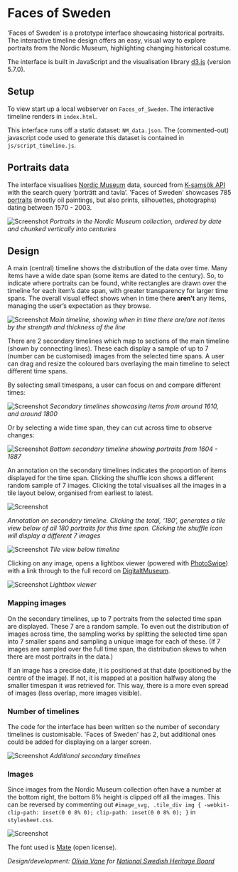 # Faces of Sweden

‘Faces of Sweden’ is a prototype interface showcasing historical portraits. The interactive timeline design offers an easy, visual way to explore portraits from the Nordic Museum, highlighting changing historical costume. 

The interface is built in JavaScript and the visualisation library [d3.js](https://d3js.org/) (version 5.7.0).

## Setup

To view start up a local webserver on `Faces_of_Sweden`. The interactive timeline renders in `index.html`. 

This interface runs off a static dataset: `NM_data.json`. The (commented-out) javascript code used to generate this dataset is contained  in `js/script_timeline.js`. 

## Portraits data 

The interface visualises [Nordic Museum](https://www.nordiskamuseet.se/en) data, sourced from [K-samsök API](http://www.ksamsok.se/in-english/api/) with the search query ‘porträtt and tavla’. 'Faces of Sweden' showcases 785 [portraits](https://digitaltmuseum.se/search/?q=portr%C3%A4tt+tavla&aq=owner%3F%3A%22S-NM%22) (mostly oil paintings, but also prints, silhouettes, photographs) dating between 1570 - 2003.

![Screenshot](README_images/image15.png)
*Portraits in the Nordic Museum collection, ordered by date and chunked vertically into centuries*

## Design

A main (central) timeline shows the distribution of the data over time. Many items have a wide date span (some items are dated to the century). So, to indicate where portraits can be found, white rectangles are drawn over the timeline for each item’s date span, with greater transparency for larger time spans. The overall visual effect shows when in time there **aren’t** any items, managing the user’s expectation as they browse.

![Screenshot](README_images/image9.png)
*Main timeline, showing when in time there are/are not items by the strength and thickness of the line*

There are 2 secondary timelines which map to sections of the main timeline (shown by connecting lines). These each display a sample of up to 7 (number can be customised) images from the selected time spans. A user can drag and resize the coloured bars overlaying the main timeline to select different time spans. 

By selecting small timespans, a user can focus on and compare different times:

![Screenshot](README_images/image14.png)
*Secondary timelines showcasing items from around 1610, and around 1800*

Or by selecting a wide time span, they can cut across time to observe changes:

![Screenshot](README_images/image8.png)
*Bottom secondary timeline showing portraits from 1604 - 1887*

An annotation on the secondary timelines indicates the proportion of items displayed for the time span. Clicking the shuffle icon shows a different random sample of 7 images. Clicking the total visualises all the images in a tile layout below, organised from earliest to latest.

![Screenshot](README_images/image1.png)

*Annotation on secondary timeline. Clicking the total, ‘180’, generates a tile view below of all 180 portraits for this time span. Clicking the shuffle icon will display a different 7 images*

![Screenshot](README_images/image2.png)
*Tile view below timeline*

Clicking on any image, opens a lightbox viewer (powered with [PhotoSwipe](http://photoswipe.com/))  with a link through to the full record on [DigitaltMuseum](https://digitaltmuseum.se/).

![Screenshot](README_images/image20.png)
*Lightbox viewer*

### Mapping images

On the secondary timelines, up to 7 portraits from the selected time span are displayed. These 7 are a random sample. To even out the distribution of images across time, the sampling works by splitting the selected time span into 7 smaller spans and sampling a unique image for each of these. (If 7 images are sampled over the full time span, the distribution skews to when there are most portraits in the data.)

If an image has a precise date, it is positioned at that date (positioned by the centre of the image). If not, it is mapped at a position halfway along the smaller timespan it was retrieved for. This way, there is a more even spread of images (less overlap, more images visible).

### Number of timelines

The code for the interface has been written so the number of secondary timelines is customisable. 'Faces of Sweden' has 2, but additional ones could be added for displaying on a larger screen. 

![Screenshot](README_images/image17.png)
*Additional secondary timelines*

### Images

Since images from the Nordic Museum collection often have a number at the bottom right, the bottom 8% height is clipped off all the images. This can be reversed by commenting out `#image_svg, .tile_div img { -webkit-clip-path: inset(0 0 8% 0); clip-path: inset(0 0 8% 0); }` in `stylesheet.css`.

![Screenshot](README_images/image11.png)

The font used is [Mate](https://fonts.google.com/specimen/Mate) (open license).

*Design/development: [Olivia Vane](https://www.oliviavane.co.uk/) for [National Swedish Heritage Board](https://www.raa.se/in-english/)*